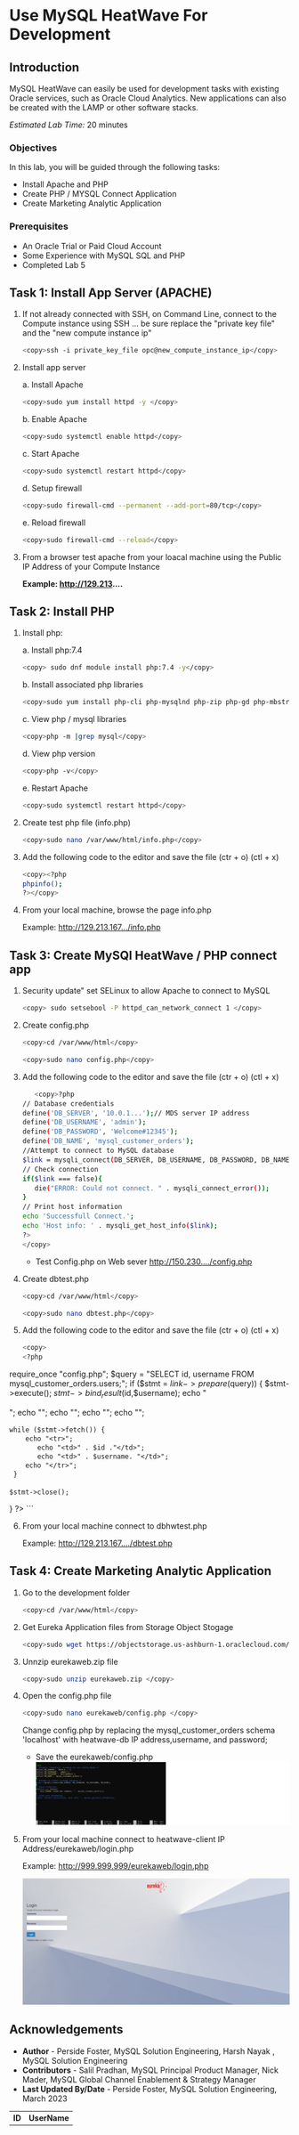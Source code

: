 # Use MySQL HeatWave For Development  

## Introduction

MySQL HeatWave can easily be used for development tasks with existing Oracle services, such as Oracle Cloud Analytics. New applications can also be created with the LAMP or other software stacks.

_Estimated Lab Time:_ 20 minutes

### Objectives

In this lab, you will be guided through the following tasks:

- Install Apache and PHP
- Create PHP / MYSQL Connect Application
- Create Marketing Analytic Application 

### Prerequisites

- An Oracle Trial or Paid Cloud Account
- Some Experience with MySQL SQL and  PHP
- Completed Lab 5

## Task 1: Install App Server (APACHE)

1. If not already connected with SSH, on Command Line, connect to the Compute instance using SSH ... be sure replace the  "private key file"  and the "new compute instance ip"

     ```bash
    <copy>ssh -i private_key_file opc@new_compute_instance_ip</copy>
     ```

2. Install app server

    a. Install Apache

    ```bash
    <copy>sudo yum install httpd -y </copy>
    ```

    b. Enable Apache

    ```bash
    <copy>sudo systemctl enable httpd</copy>
    ```

    c. Start Apache

    ```bash
    <copy>sudo systemctl restart httpd</copy>
    ```

    d. Setup firewall

    ```bash
    <copy>sudo firewall-cmd --permanent --add-port=80/tcp</copy>
    ```

    e. Reload firewall

    ```bash
    <copy>sudo firewall-cmd --reload</copy>
    ```

3. From a browser test apache from your loacal machine using the Public IP Address of your Compute Instance

    **Example: http://129.213....**

## Task 2: Install PHP

1. Install php:

    a. Install php:7.4

    ```bash
    <copy> sudo dnf module install php:7.4 -y</copy>
    ```

    b. Install associated php libraries

    ```bash
    <copy>sudo yum install php-cli php-mysqlnd php-zip php-gd php-mbstring php-xml php-json -y</copy>
    ```

    c. View  php / mysql libraries

    ```bash
    <copy>php -m |grep mysql</copy>
    ```

    d. View php version

    ```bash
    <copy>php -v</copy>
    ```

    e. Restart Apache

    ```bash
    <copy>sudo systemctl restart httpd</copy>
    ```

2. Create test php file (info.php)

    ```bash
    <copy>sudo nano /var/www/html/info.php</copy>
    ```

3. Add the following code to the editor and save the file (ctr + o) (ctl + x)

    ```bash
    <copy><?php
    phpinfo();
    ?></copy>
    ```

4. From your local machine, browse the page info.php

   Example: http://129.213.167.../info.php

## Task 3: Create MySQl HeatWave / PHP connect app

1. Security update"   set SELinux to allow Apache to connect to MySQL

    ```bash
    <copy> sudo setsebool -P httpd_can_network_connect 1 </copy>
    ```

2. Create config.php

    ```bash
    <copy>cd /var/www/html</copy>
    ```

    ```bash
    <copy>sudo nano config.php</copy>
    ```

3. Add the following code to the editor and save the file (ctr + o) (ctl + x)

     ```bash
        <copy>?php
    // Database credentials
    define('DB_SERVER', '10.0.1...');// MDS server IP address
    define('DB_USERNAME', 'admin');
    define('DB_PASSWORD', 'Welcome#12345');
    define('DB_NAME', 'mysql_customer_orders');
    //Attempt to connect to MySQL database
    $link = mysqli_connect(DB_SERVER, DB_USERNAME, DB_PASSWORD, DB_NAME);
    // Check connection
    if($link === false){
        die("ERROR: Could not connect. " . mysqli_connect_error());
    }
    // Print host information
    echo 'Successfull Connect.';
    echo 'Host info: ' . mysqli_get_host_info($link);
    ?>
    </copy>
    ```

    - Test Config.php on Web sever http://150.230..../config.php

4. Create dbtest.php

    ```bash
    <copy>cd /var/www/html</copy>
    ```

    ```bash
    <copy>sudo nano dbtest.php</copy>
    ```

5. Add the following code to the editor and save the file (ctr + o) (ctl + x)

    ```bash
    <copy>
    <?php
require_once "config.php";
$query = "SELECT id, username  FROM mysql_customer_orders.users;";
if ($stmt = $link->prepare($query)) {
   $stmt->execute();
   $stmt->bind_result($id,$username);
   echo "<table>";
        echo "<tr>";
        echo "<th>ID</th>";
        echo "<th>UserName</th>";
    echo "</tr>";

    while ($stmt->fetch()) {
        echo "<tr>";
           echo "<td>" . $id ."</td>";
           echo "<td>" . $username. "</td>";
        echo "</tr>";
     }

    $stmt->close();
}
?>
</copy>
    ```

6. From your local  machine connect to dbhwtest.php

    Example: http://129.213.167..../dbtest.php  

## Task 4: Create Marketing Analytic Application

1. Go to the development folder

    ```bash
    <copy>cd /var/www/html</copy>
    ```

2. Get Eureka Application files  from Storage Object Stogage

    ```bash
    <copy>sudo wget https://objectstorage.us-ashburn-1.oraclecloud.com/p/_s6Gj-VS4vo95Ch180Ip3ABw7fnu3ufHvUG0MdIOKJ40DzuERyYeQos3agOt0y0e/n/mysqlpm/b/plf_mysql_customer_orders/o/eureka_sales/eurekaweb.zip</copy>
    ```

3. Unnzip eurekaweb.zip file 

    ```bash
    <copy>sudo unzip eurekaweb.zip </copy>
    ```

4. Open the config.php file 

    ```bash
    <copy>sudo nano eurekaweb/config.php </copy>
    ```

    Change config.php by replacing the mysql\_customer\_orders schema 'localhost' with heatwave-db IP address,username, and password;

    - Save the eurekaweb/config.php
    ![MDS](./images/eurekaweb-config.png " ")

5. From your local machine connect to heatwave-client IP Address/eurekaweb/login.php 

    Example: http://999.999.999/eurekaweb/login.php

    ![MDS](./images/login_page.png " ")

## Acknowledgements

* **Author** - Perside Foster, MySQL Solution Engineering, Harsh Nayak , MySQL Solution Engineering 
* **Contributors** - Salil Pradhan, MySQL Principal Product Manager,  Nick Mader, MySQL Global Channel Enablement & Strategy Manager
* **Last Updated By/Date** - Perside Foster, MySQL Solution Engineering, March 2023